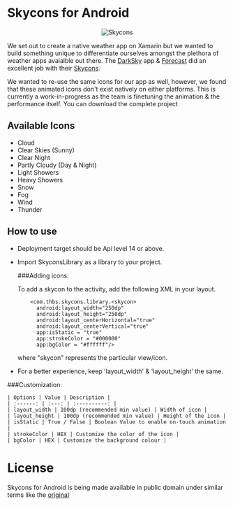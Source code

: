Skycons for Android
===================

<p align="center">
  <img src="https://github.com/torryharris/Skycons/blob/master/Skycons/skycons.gif" alt="Skycons"/>
</p>

We set out to create a native weather app on Xamarin but we wanted to build something unique to differentiate ourselves amongst the plethora of weather apps avaialble out there. The [DarkSky](http://darkskyapp.com) app & [Forecast](http://forecast.io) did an excellent job with their [Skycons](http://darkskyapp.github.io/skycons/). 

We wanted to re-use the same icons for our app as well, however, we found that these animated icons don't exist natively on either platforms. This is currently a work-in-progress as the team is finetuning the animation & the performance itself. You can download the complete project 

## Available Icons
- Cloud
- Clear Skies (Sunny)
- Clear Night
- Partly Cloudy (Day & Night)
- Light Showers
- Heavy Showers
- Snow
- Fog
- Wind
- Thunder

## How to use
 - Deployment target should be Api level 14 or above.

 - Import SkyconsLibrary as a library to your project.

  
   ###Adding icons:

    To add a skycon to the activity, add the following XML in your layout.
                     
           <com.thbs.skycons.library.<skycon>
             android:layout_width="250dp"
             android:layout_height="250dp"
             android:layout_centerHorizontal="true"
             android:layout_centerVertical="true"
             app:isStatic = "true"
             app:strokeColor = "#000000"
             app:bgColor = "#ffffff"/>

    where "skycon" represents the particular view/icon.

 -  For a better experience, keep 'layout_width' & 'layout_height' the same.
 
   ###Customization:

    
    | Options | Value | Description |
    | :------: | :---: | :----------: |
    | layout_width | 100dp (recommended min value) | Width of icon |
    | layout_height | 100dp (recommended min value) | Height of the icon |
    | isStatic | True / False | Boolean Value to enable on-touch animation |
    | strokeColor | HEX | Customize the color of the icon |
    | bgColor | HEX | Customize the background colour |

License
=======

Skycons for Android is being made available in public domain under similar terms like the [original](http://darkskyapp.github.io)
